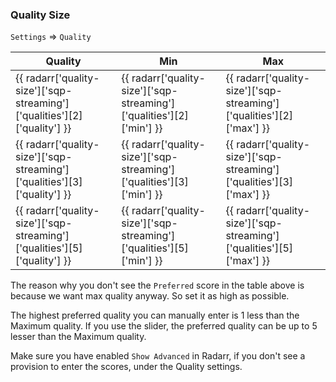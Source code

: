 <!-- markdownlint-disable MD041 MD052-->
### Quality Size

`Settings` => `Quality`

| Quality                                                                  | Min                                                                  | Max                                                                  |
| ------------------------------------------------------------------------ | -------------------------------------------------------------------- | -------------------------------------------------------------------- |
| {{ radarr['quality-size']['sqp-streaming']['qualities'][2]['quality'] }} | {{ radarr['quality-size']['sqp-streaming']['qualities'][2]['min'] }} | {{ radarr['quality-size']['sqp-streaming']['qualities'][2]['max'] }} |
| {{ radarr['quality-size']['sqp-streaming']['qualities'][3]['quality'] }} | {{ radarr['quality-size']['sqp-streaming']['qualities'][3]['min'] }} | {{ radarr['quality-size']['sqp-streaming']['qualities'][3]['max'] }} |
| {{ radarr['quality-size']['sqp-streaming']['qualities'][5]['quality'] }} | {{ radarr['quality-size']['sqp-streaming']['qualities'][5]['min'] }} | {{ radarr['quality-size']['sqp-streaming']['qualities'][5]['max'] }} |

The reason why you don't see the `Preferred` score in the table above is because we want max quality anyway. So set it as high as possible.

The highest preferred quality you can manually enter is 1 less than the Maximum quality. If you use the slider, the preferred quality can be up to 5 lesser than the Maximum quality.

Make sure you have enabled `Show Advanced` in Radarr, if you don't see a provision to enter the scores, under the Quality settings.
<!-- markdownlint-enable MD041 MD052-->
